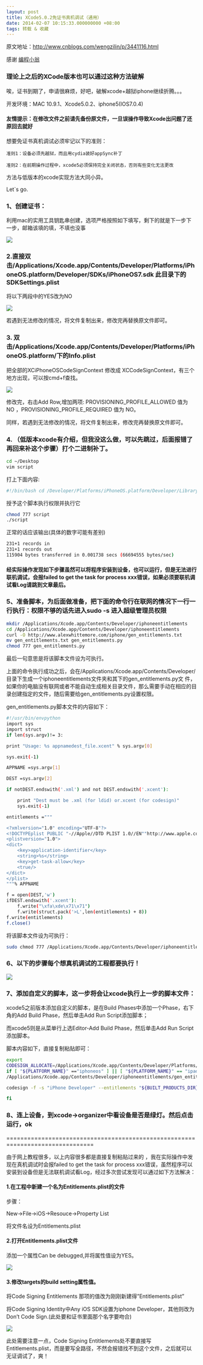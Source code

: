 ```yaml
---
layout: post
title: XCode5.0.2免证书真机调试（通用）
date: 2014-02-07 10:15:33.000000000 +08:00
tags: 转载 & 收藏
---
```


原文地址：http://www.cnblogs.com/wengzilin/p/3441116.html

感谢 [编程小翁](http://www.cnblogs.com/wengzilin/)


### 理论上之后的XCode版本也可以通过这种方法破解



唉，证书到期了，申请很麻烦，好吧，破解xcode+越狱iphone继续折腾。。。

开发环境：MAC 10.9.1、Xcode5.0.2、iphone5(IOS7.0.4)

#### 友情提示：在修改文件之前请先备份原文件，一旦误操作导致Xcode出问题了还原回去就好


想要免证书真机调试必须牢记以下的准则：

	准则1：设备必须先越狱，而且用cydia装好appSync补丁

	准则2：在前期操作过程中，xcode5必须保持完全关闭状态，否则有些变化无法更改

方法与低版本的xcode实现方法大同小异。

Let`s go.


### 1、创建证书：

利用mac的实用工具钥匙串创建，选项严格按照如下填写，剩下的就是下一步下一步，邮箱该填的填，不填也没事

![](/assets/images/2014/20140207/1.png)


### 2.直接双击/Applications/Xcode.app/Contents/Developer/Platforms/iPhoneOS.platform/Developer/SDKs/iPhoneOS7.sdk 此目录下的SDKSettings.plist

将以下两段中的YES改为NO

![](/assets/images/2014/20140207/2.png)

若遇到无法修改的情况，将文件复制出来，修改完再替换原文件即可。


### 3. 双击/Applications/Xcode.app/Contents/Developer/Platforms/iPhoneOS.platform/下的Info.plist

把全部的XCiPhoneOSCodeSignContext 修改成 XCCodeSignContext，有三个地方出现，可以按cmd+f查找。

![](/assets/images/2014/20140207/3.png)

修改完，右击­­Add Row,增加两项: PROVISIONING_PROFILE_ALLOWED 值为 NO ，PROVISIONING_PROFILE_REQUIRED 值为 NO。

同样，若遇到无法修改的情况，将文件复制出来，修改完再替换原文件即可。


### 4. （低版本xcode有介绍，但我没这么做，可以先跳过，后面报错了再回来补这个步骤）打个二进制补丁。

```bash
cd ~/Desktop
vim script
```

打上下面内容:

```bash
#!/bin/bash cd /Developer/Platforms/iPhoneOS.platform/Developer/Library/Xcode/PrivatePlugIns/iPhoneOS\ Build\ System\ Support.xcplugin/Contents/MacOS/ dd if=iPhoneOS\ Build\ System\ Support of=working bs=500 count=255 printf "xc3x26x00x00" >> working /bin/mv -n iPhoneOS\ Build\ System\ Support iPhoneOS\ Build\ System\ Support.original /bin/mv working iPhoneOS\ Build\ System\ Support chmod a+x iPhoneOS\ Build\ System\ Support
```

授予这个脚本执行权限并执行它

```bash
chmod 777 script
./script
```

正常的话应该输出(具体的数字可能有差别)

```bash
231+1 records in
231+1 records out
115904 bytes transferred in 0.001738 secs (66694555 bytes/sec)
```


#### 经实际操作发现如下步骤虽然可以将程序安装到设备，也可以运行，但是无法进行联机调试，会报failed to get the task for process xxx错误，如果必须要联机调试看Log请跳到文章最后。



### 5、准备脚本，为后面做准备，把下面的命令行在联网的情况下一行一行执行：权限不够的话先进入sudo -s 进入超级管理员权限

```bash
mkdir /Applications/Xcode.app/Contents/Developer/iphoneentitlements 
cd /Applications/Xcode.app/Contents/Developer/iphoneentitlements 
curl -O http://www.alexwhittemore.com/iphone/gen_entitlements.txt 
mv gen_entitlements.txt gen_entitlements.py 
chmod 777 gen_entitlements.py
```

最后一句意思是将该脚本文件设为可执行。


上面的命令执行成功之后，会在/Applications/Xcode.app/Contents/Developer/目录下生成一个iphoneentitlements文件夹和其下的gen_entitlements.py文 件，如果你的电脑没有联网或者不能自动生成相关目录文件，那么需要手动在相应的目录创建指定的文件，随后需要给gen_entitlements.py设置权限。

gen_entitlements.py脚本文件的内容如下：

```bash
#!/usr/bin/envpython
import sys
import struct
if len(sys.argv)!= 3:

print "Usage: %s appnamedest_file.xcent" % sys.argv[0]

sys.exit(-1)

APPNAME =sys.argv[1]

DEST =sys.argv[2]

if notDEST.endswith('.xml') and not DEST.endswith('.xcent'):

    print "Dest must be .xml (for ldid) or.xcent (for codesign)"
    sys.exit(-1)

entitlements ="""

<?xmlversion="1.0" encoding="UTF-8"?>
<!DOCTYPEplist PUBLIC "-//Apple//DTD PLIST 1.0//EN""http://www.apple.com/DTDs/PropertyList-1.0.dtd">
<plistversion="1.0">
<dict>
    <key>application-identifier</key>
    <string>%s</string>
    <key>get-task-allow</key>
    <true/>
</dict>
</plist>
"""% APPNAME

f = open(DEST,'w')
ifDEST.endswith('.xcent'):
    f.write("\xfa\xde\x71\x71")
    f.write(struct.pack('>L',len(entitlements) + 8))
f.write(entitlements)
f.close()
```

将该脚本文件设为可执行：

```bash
sudo chmod 777 /Applications/Xcode.app/Contents/Developer/iphoneentitlements/gen_entitlements.py
```


### 6、以下的步骤每个想真机调试的工程都要执行！

![](/assets/images/2014/20140207/4.png)


### 7、添加自定义的脚本，这一步将会让xcode执行上一步的脚本文件：

xcode5之前版本添加自定义的脚本，是在Build Phases中添加一个Phase，右下角的Add Build Phase，然后单击Add Run Script添加脚本；

而xcode5则是从菜单行上选Editor-Add Build Phase，然后单击Add Run Script添加脚本。

脚本内容如下，直接复制粘贴即可：

```bash
export
CODESIGN_ALLOCATE=/Applications/Xcode.app/Contents/Developer/Platforms/iPhoneOS.platform/Developer/usr/bin/codesign_allocate
if [ "${PLATFORM_NAME}" =="iphoneos" ] || [ "${PLATFORM_NAME}" == "ipados"]; then
/Applications/Xcode.app/Contents/Developer/iphoneentitlements/gen_entitlements.py "my.company.${PROJECT_NAME}" "${BUILT_PRODUCTS_DIR}/${WRAPPER_NAME}/${PROJECT_NAME}.xcent";

codesign -f -s "iPhone Developer" --entitlements "${BUILT_PRODUCTS_DIR}/${WRAPPER_NAME}/${PROJECT_NAME}.xcent" "${BUILT_PRODUCTS_DIR}/${WRAPPER_NAME}/"

fi
```


### 8、连上设备，到xcode->organizer中看设备是否是绿灯。然后点击运行，ok


===============================================================================


由于网上教程很多，以上内容很多都是直接复制粘贴过来的 ，我在实际操作中发现在真机调试时会报failed to get the task for process xxx错误，虽然程序可以安装到设备但是无法联机调试看Log，经过多次尝试发现可以通过如下方法解决：


#### 1.在工程中新建一个名为Entitlements.plist的文件

步骤：

New->File->iOS->Resouce->Property List

将文件名设为Entitlements.plist


#### 2.打开Entitlements.plist文件

添加一个属性Can be debugged,并将属性值设为YES。

![](/assets/images/2014/20140207/5.png)


#### 3.修改targets的build setting属性值。

将Code Signing Entitlements 那项的值改为刚刚新建得”Entitlements.plist”

将Code Signing Identity中Any iOS SDK设置为iphone Developer，其他则改为Don’t Code Sign.(此处要和证书里面那个名字要吻合)

![](/assets/images/2014/20140207/6.png)


此处需要注意一点，Code Signing Entitlements处不要直接写Entitlements.plist，而是要写全路径，不然会报错找不到这个文件，之后就可以无证调试了，爽！
